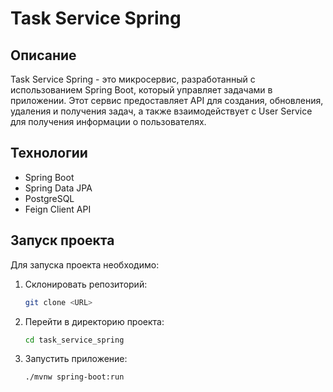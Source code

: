 # Task Service Spring

## Описание
Task Service Spring - это микросервис, разработанный с использованием Spring Boot, который управляет задачами в приложении. Этот сервис предоставляет API для создания, обновления, удаления и получения задач, а также взаимодействует с User Service для получения информации о пользователях.

## Технологии
- Spring Boot
- Spring Data JPA
- PostgreSQL
- Feign Client API

## Запуск проекта
Для запуска проекта необходимо:
1. Склонировать репозиторий:
   ```bash
   git clone <URL>
2. Перейти в директорию проекта:
   ```bash
   cd task_service_spring
4. Запустить приложение:
   ```bash
   ./mvnw spring-boot:run

